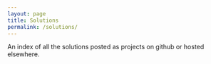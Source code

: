 ```yaml
---
layout: page
title: Solutions
permalink: /solutions/
---
```


An index of all the solutions posted as projects on github or hosted elsewhere.
